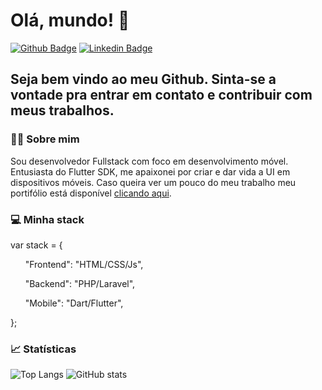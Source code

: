 # Olá, mundo! :vulcan_salute:

[![Github Badge](https://img.shields.io/badge/-Github-000?style=flat-square&logo=Github&logoColor=white&link=https://github.com/danilogocarlos)](https://github.com/danilogocarlos)
[![Linkedin Badge](https://img.shields.io/badge/-LinkedIn-blue?style=flat-square&logo=Linkedin&logoColor=white&link=https://www.linkedin.com/in/danilogocarlos/)](https://www.linkedin.com/in/danilogocarlos/)

## Seja bem vindo ao meu Github. Sinta-se a vontade pra entrar em contato e contribuir com meus trabalhos.

### :technologist: Sobre mim
Sou desenvolvedor Fullstack com foco em desenvolvimento móvel. Entusiasta do Flutter SDK, me apaixonei por criar e dar vida a UI em dispositivos móveis. 
Caso queira ver um pouco do meu trabalho meu portifólio está disponível [clicando aqui](https://danilogocarlos.github.io/portfolio/).


### :computer: Minha stack

var stack = {

&nbsp;&nbsp;&nbsp;&nbsp;&nbsp;&nbsp;"Frontend": "HTML/CSS/Js",
  
&nbsp;&nbsp;&nbsp;&nbsp;&nbsp;&nbsp;"Backend": "PHP/Laravel",
  
&nbsp;&nbsp;&nbsp;&nbsp;&nbsp;&nbsp;"Mobile": "Dart/Flutter",

};

### :chart_with_upwards_trend: Statísticas

![Top Langs](https://github-readme-stats.vercel.app/api/top-langs/?username=danilogocarlos&langs_count=3&theme=gotham&custom_title=Linguagens)
![GitHub stats](https://github-readme-stats.vercel.app/api?username=danilogocarlos&show_icons=true&theme=gotham&custom_title=Status)
